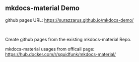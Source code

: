 ## mkdocs-material Demo

github pages URL: https://surazzarus.github.io/mkdocs-demo/

<br>

Create github pages from the existing mkdocs-material Repo.

mkdocs-material usages from officail page: https://hub.docker.com/r/squidfunk/mkdocs-material/
